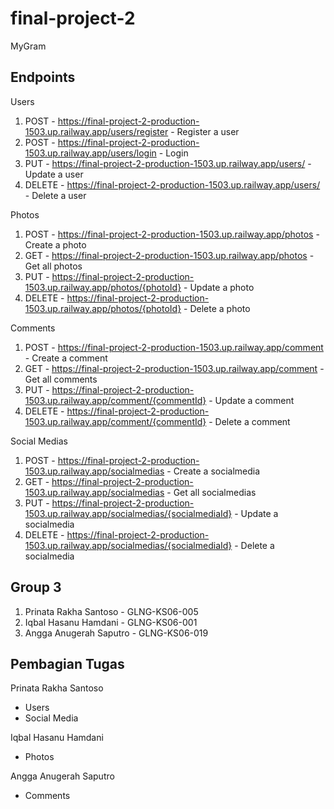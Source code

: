 # final-project-2
MyGram

## Endpoints
Users
1. POST - https://final-project-2-production-1503.up.railway.app/users/register - Register a user
2. POST - https://final-project-2-production-1503.up.railway.app/users/login - Login
3. PUT - https://final-project-2-production-1503.up.railway.app/users/ - Update a user
4. DELETE - https://final-project-2-production-1503.up.railway.app/users/ - Delete a user

Photos
1. POST - https://final-project-2-production-1503.up.railway.app/photos - Create a photo
2. GET - https://final-project-2-production-1503.up.railway.app/photos - Get all photos
3. PUT - https://final-project-2-production-1503.up.railway.app/photos/{photoId} - Update a photo
4. DELETE - https://final-project-2-production-1503.up.railway.app/photos/{photoId} - Delete a photo

Comments
1. POST - https://final-project-2-production-1503.up.railway.app/comment - Create a comment
2. GET - https://final-project-2-production-1503.up.railway.app/comment - Get all comments
3. PUT - https://final-project-2-production-1503.up.railway.app/comment/{commentId} - Update a comment
4. DELETE - https://final-project-2-production-1503.up.railway.app/comment/{commentId} - Delete a comment

Social Medias
1. POST - https://final-project-2-production-1503.up.railway.app/socialmedias - Create a socialmedia
2. GET - https://final-project-2-production-1503.up.railway.app/socialmedias - Get all socialmedias
3. PUT - https://final-project-2-production-1503.up.railway.app/socialmedias/{socialmediaId} - Update a socialmedia
4. DELETE - https://final-project-2-production-1503.up.railway.app/socialmedias/{socialmediaId} - Delete a socialmedia

## Group 3
1. Prinata Rakha Santoso - GLNG-KS06-005
2. Iqbal Hasanu Hamdani - GLNG-KS06-001
3. Angga Anugerah Saputro - GLNG-KS06-019

## Pembagian Tugas
Prinata Rakha Santoso
- Users
- Social Media

Iqbal Hasanu Hamdani
- Photos

Angga Anugerah Saputro
- Comments
